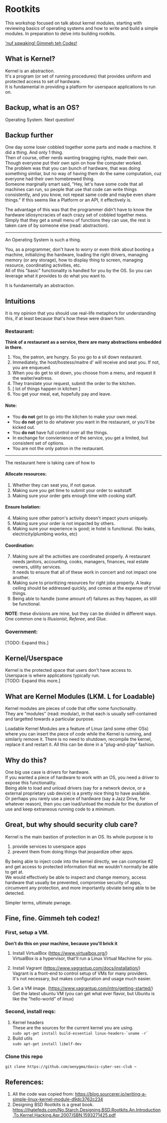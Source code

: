 # Rootkits
This workshop focused on talk about kernel modules, starting with reviewing basics of operating systems and how to write and build a simple modules. In preparation to delve into building rootkits.

['nuf sqwaking! Gimmeh teh Codez!](#fine-fine-gimmeh-teh-codez)

## What is Kernel?
Kernel is an abstraction.  
It's a program (or set of running procedures) that provides uniform and protected access to set of hardware.  
It is fundamental in providing a platform for userspace applications to run on.

## Backup, what is an OS?
Operating System. Next question!

## Backup further
One day some loser cobbled together some parts and made a machine. It did a thing. And only 1 thing.  
Then of course, other nerds wanting bragging rights, made their own. Though everyone put their own spin on how the computer worked.  
The problem was that you can bunch of hardware, that was doing something simliar, but no way of having them do the same computation, cuz everyone had their own homebrewed thing.  
Someone marginally smart said, "Hey, let's have some code that all machines can run, so people that use that code can write things consistently, and you know, not repeat same code and maybe even share things."
If this seems like a Platform or an API, it effectively is.

The advantage of this was that the programmer didn't have to know the hardware idiosyncracies of each crazy set of cobbled together mess. Simply that they get a small menu of functions they can use, the rest is taken care of by someone else (read: abstraction).

--- 
An Operating System is such a thing.  

You, as a programmer, don't have to worry or even think about booting a machine, initializing the hardware, loading the right drivers, managing memory (or any storage), how to display thing to screen, managing resource, coordinating activities, etc.  
All of this "basic" functionality is handled for you by the OS. So you can leverage what it provides to do what you want to.   

It is fundamentally an abstraction.  

## Intuitions
It is my opinion that you should use real-life metaphors for understanding this, if at least because that's how these were drawn from.  

### Restaurant:
__Think of a restaurant as a service, there are many abstractions embedded in there.__

1. You, the patron, are hungry. So you go to a sit down restaurant.
2. Immediately, the host/hostess/maitre d' will receive and seat you. If not, you are enqueued.
3. When you do get to sit down, you choose from a menu, and request it the waiter/waitress.
4. They translate your request, submit the order to the kitchen.
5. [ lot of things happen in kitchen ]
6. You get your meal, eat, hopefully pay and leave.

#### Note:
* You __do not__ get to go into the kitchen to make your own meal.
* You __do not__ get to do whatever you want in the restaurant, or you'll be kicked out.
* You __do not__ have full control over all the things.
* In exchange for convienience of the service, you get a limited, but consistent set of options.
* You are not the only patron in the restaurant.
---

The restaurant here is taking care of how to 
#### Allocate resources: 
1. Whether they can seat you, if not queue.
2. Making sure you get time to submit your order to waitstaff.
3. Making sure your order gets enough time with cooking staff.

#### Ensure Isolation:  
4. Making sure other patron's activity doesn't impact yours uniquely.
5. Making sure your order is not impacted by others.
6. Making sure your experience is good; ie hotel is functional. (No leaks, electricity/plumbing works, etc)

#### Coordination:  
7. Making sure all the activities are coordinated properly. A restaurant needs janitors, accounting, cooks, managers, finances, real estate owners, utility services.  
It needs to ensure that all of these work in concert and not impact one another.
8. Making sure to prioritizing resources for right jobs properly. A leaky ceiling should be addressed quickly, and comes at the expense of trivial things.
9. Being able to handle (some amount of) failures as they happen, as still be functional.

__NOTE__: these divisions are mine, but they can be divided in different ways. One common one is _Illusionist_, _Referee_, and _Glue_. 

### Government:
[TODO: Expand this.]

## Kernel/Userspace
Kernel is the protected space that users don't have access to.  
Userspace is where applications typically run.  
[TODO: Expand this more.]

## What are Kernel Modules (LKM. L for Loadable)
Kernel modules are pieces of code that offer some functionality.   
They are "modules" (read: modular), in that each is usually self-contained and targetted towards a particular purpose.  

Loadable Kernel Modules are a feature of Linux (and some other OSs) where you can insert the piece of code while the Kernel is running, and similarly remove it. There is no need to shutdown, recompile the kernel, replace it and restart it. All this can be done in a "plug-and-play" fashion.

## Why do this?
One big use case is drivers for hardware.  
If you wanted a piece of hardware to work with an OS, you need a driver to expose this functionality.  
Being able to load and unload drivers (say for a network device, or a external proprietary usb device) is a pretty nice thing to have available.  
Or perhaps you rarely use a piece of hardware (say a Jazz Drive, for whatever reason), then you can load/unload the module for the duration of use and keep extraneous running code to a minimum.

## Great, but why should security club care?
Kernel is the main bastion of protection in an OS. 
Its whole purpose is to  
1) provide services to userspace apps  
2) prevent them from doing things that jeopardize other apps.  

By being able to inject code into the kernel directly, we can comprise #2 and get access to protected information that we wouldn't normally be able to get at.  
We would effectively be able to inspect and change memory, access hardware that usually be prevented, compromise security of apps, circumvent any protection, and more importantly obviate being able to be detected.   

Simpler terms, ultimate pwnage.

## Fine, fine. Gimmeh teh codez!

### First, setup a VM.  
__Don't do this on your machine, because you'll brick it__  
1. Install VirtualBox (https://www.virtualbox.org/)  
    VirtualBox is a hypervisor, that'll run a Linux Virtual Machine for you.

2. Install Vagrant (https://www.vagrantup.com/docs/installation/)  
    Vagrant is a front-end to control setup of VMs for many providers.  
    It's not necessary, but makes configuration and usage much easier.

3. Get a VM image. (https://www.vagrantup.com/intro/getting-started/)  
        Get the latest ubuntu VM (you can get what ever flavor, but Ubuntu is like the "hello-world" of linux)  

### Second, install reqs:

1. Kernel headers  
    These are the sources for the current kernel you are using.   
    ``sudo apt-get install build-essential linux-headers-`uname -r` ``
2. Build utils   
    ``sudo apt-get install libelf-dev``

### Clone this repo
``git clone https://github.com/aenygma/davis-cyber-sec-club ~``


## References:
1. All the code was copied from: https://blog.sourcerer.io/writing-a-simple-linux-kernel-module-d9dc3762c234
2. Designing BSD Rootkits is a great book. https://ihatefeds.com/No.Starch.Designing.BSD.Rootkits.An.Introduction.To.Kernel.Hacking.Apr.2007.ISBN.1593271425.pdf
